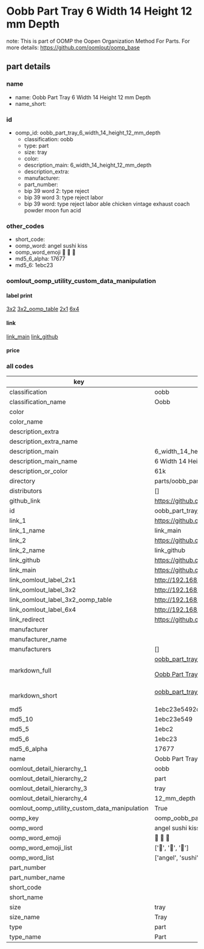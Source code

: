 # Oobb Part Tray 6 Width 14 Height 12 mm Depth  

note: This is part of OOMP the Oopen Organization Method For Parts. For more details: https://github.com/oomlout/oomp_base

##  part details
  







### name
* name: Oobb Part Tray 6 Width 14 Height 12 mm Depth
* name_short: 
### id
* oomp_id: oobb_part_tray_6_width_14_height_12_mm_depth
  * classification: oobb
  * type: part
  * size: tray
  * color: 
  * description_main: 6_width_14_height_12_mm_depth
  * description_extra: 
  * manufacturer: 
  * part_number: 
  * bip 39 word 2: type reject
  * bip 39 word 3: type reject labor
  * bip 39 word: type reject labor able chicken vintage exhaust coach powder moon fun acid

### other_codes
* short_code: 
* oomp_word: angel sushi kiss
* oomp_word_emoji :angel: :sushi: :kiss:
* md5_6_alpha: 17677
* md5_6: 1ebc23






### oomlout_oomp_utility_custom_data_manipulation
#### label print
[3x2](http://192.168.1.245:1112/?label=oomp%2017677)
[3x2_oomp_table](http://192.168.1.108:1112/?label=oomp%2017677)
[2x1](http://192.168.1.242:1112/?label=oomp%2017677)
[6x4](http://192.168.1.55:1112/?label=oomp%2017677)    

#### link

[link_main](https://github.com/oomlout/oomlout_oomp_version_1_messy/tree/main/parts/oobb_part_tray_6_width_14_height_12_mm_depth) [link_github](https://github.com/oomlout/oomlout_oomp_version_1_messy/tree/main/parts/oobb_part_tray_6_width_14_height_12_mm_depth)                             

#### price







### all codes 
| key | value |  
| --- | --- |  
| classification | oobb |  
| classification_name | Oobb |  
| color |  |  
| color_name |  |  
| description_extra |  |  
| description_extra_name |  |  
| description_main | 6_width_14_height_12_mm_depth |  
| description_main_name | 6 Width 14 Height 12 mm Depth |  
| description_or_color | 61k |  
| directory | parts/oobb_part_tray_6_width_14_height_12_mm_depth |  
| distributors | [] |  
| github_link | https://github.com/oomlout/oomlout_oomp_part_src/tree/main/parts/oobb_part_tray_6_width_14_height_12_mm_depth |  
| id | oobb_part_tray_6_width_14_height_12_mm_depth |  
| link_1 | https://github.com/oomlout/oomlout_oomp_version_1_messy/tree/main/parts/oobb_part_tray_6_width_14_height_12_mm_depth |  
| link_1_name | link_main |  
| link_2 | https://github.com/oomlout/oomlout_oomp_version_1_messy/tree/main/parts/oobb_part_tray_6_width_14_height_12_mm_depth |  
| link_2_name | link_github |  
| link_github | https://github.com/oomlout/oomlout_oomp_version_1_messy/tree/main/parts/oobb_part_tray_6_width_14_height_12_mm_depth |  
| link_main | https://github.com/oomlout/oomlout_oomp_version_1_messy/tree/main/parts/oobb_part_tray_6_width_14_height_12_mm_depth |  
| link_oomlout_label_2x1 | http://192.168.1.242:1112/?label=oomp%2017677 |  
| link_oomlout_label_3x2 | http://192.168.1.245:1112/?label=oomp%2017677 |  
| link_oomlout_label_3x2_oomp_table | http://192.168.1.108:1112/?label=oomp%2017677 |  
| link_oomlout_label_6x4 | http://192.168.1.55:1112/?label=oomp%2017677 |  
| link_redirect | https://github.com/oomlout/oomlout_oomp_version_1_messy/tree/main/parts/oobb_part_tray_6_width_14_height_12_mm_depth |  
| manufacturer |  |  
| manufacturer_name |  |  
| manufacturers | [] |  
| markdown_full | [oobb_part_tray_6_width_14_height_12_mm_depth](none)<br>[](none)<br>[Oobb Part Tray 6 Width 14 Height 12 Mm Depth](none)<br><br> |  
| markdown_short | [oobb_part_tray_6_width_14_height_12_mm_depth](none)<br><br> |  
| md5 | 1ebc23e5492ca9efd093d004f8ad3f5e |  
| md5_10 | 1ebc23e549 |  
| md5_5 | 1ebc2 |  
| md5_6 | 1ebc23 |  
| md5_6_alpha | 17677 |  
| name | Oobb Part Tray 6 Width 14 Height 12 mm Depth |  
| oomlout_detail_hierarchy_1 | oobb |  
| oomlout_detail_hierarchy_2 | part |  
| oomlout_detail_hierarchy_3 | tray |  
| oomlout_detail_hierarchy_4 | 12_mm_depth |  
| oomlout_oomp_utility_custom_data_manipulation | True |  
| oomp_key | oomp_oobb_part_tray_6_width_14_height_12_mm_depth |  
| oomp_word | angel sushi kiss |  
| oomp_word_emoji | :angel: :sushi: :kiss: |  
| oomp_word_emoji_list | [':angel:', ':sushi:', ':kiss:'] |  
| oomp_word_list | ['angel', 'sushi', 'kiss'] |  
| part_number |  |  
| part_number_name |  |  
| short_code |  |  
| short_name |  |  
| size | tray |  
| size_name | Tray |  
| type | part |  
| type_name | Part |  
